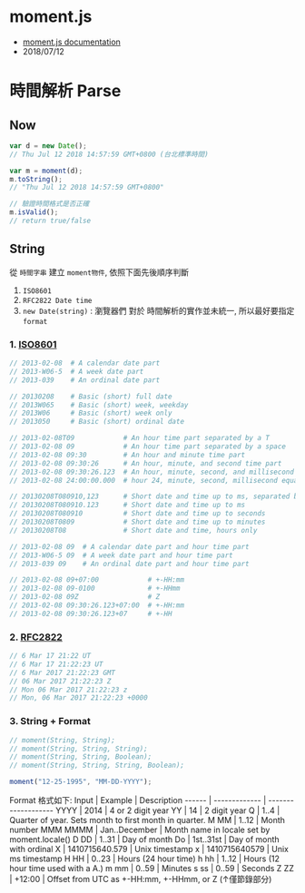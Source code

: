 # moment.js
- [moment.js documentation](https://momentjs.com/docs)
- 2018/07/12


# 時間解析 Parse

## Now

```js
var d = new Date();
// Thu Jul 12 2018 14:57:59 GMT+0800 (台北標準時間)

var m = moment(d);
m.toString();
// "Thu Jul 12 2018 14:57:59 GMT+0800"

// 驗證時間格式是否正確
m.isValid();
// return true/false


```

## String

從 `時間字串` 建立 `moment物件`, 依照下面先後順序判斷
1. `ISO8601`
2. `RFC2822 Date time`
3. `new Date(string)` : 瀏覽器們 對於 時間解析的實作並未統一, 所以最好要指定 `format`

### 1. [ISO8601](https://en.wikipedia.org/wiki/ISO_8601)

```js
// 2013-02-08  # A calendar date part
// 2013-W06-5  # A week date part
// 2013-039    # An ordinal date part

// 20130208    # Basic (short) full date
// 2013W065    # Basic (short) week, weekday
// 2013W06     # Basic (short) week only
// 2013050     # Basic (short) ordinal date

// 2013-02-08T09            # An hour time part separated by a T
// 2013-02-08 09            # An hour time part separated by a space
// 2013-02-08 09:30         # An hour and minute time part
// 2013-02-08 09:30:26      # An hour, minute, and second time part
// 2013-02-08 09:30:26.123  # An hour, minute, second, and millisecond time part
// 2013-02-08 24:00:00.000  # hour 24, minute, second, millisecond equal 0 means next day at midnight

// 20130208T080910,123      # Short date and time up to ms, separated by comma
// 20130208T080910.123      # Short date and time up to ms
// 20130208T080910          # Short date and time up to seconds
// 20130208T0809            # Short date and time up to minutes
// 20130208T08              # Short date and time, hours only

// 2013-02-08 09  # A calendar date part and hour time part
// 2013-W06-5 09  # A week date part and hour time part
// 2013-039 09    # An ordinal date part and hour time part

// 2013-02-08 09+07:00            # +-HH:mm
// 2013-02-08 09-0100             # +-HHmm
// 2013-02-08 09Z                 # Z
// 2013-02-08 09:30:26.123+07:00  # +-HH:mm
// 2013-02-08 09:30:26.123+07     # +-HH
```


### 2. [RFC2822](https://tools.ietf.org/html/rfc2822#section-3.3)

```js
// 6 Mar 17 21:22 UT
// 6 Mar 17 21:22:23 UT
// 6 Mar 2017 21:22:23 GMT
// 06 Mar 2017 21:22:23 Z
// Mon 06 Mar 2017 21:22:23 z
// Mon, 06 Mar 2017 21:22:23 +0000
```

### 3. String + Format

```js
// moment(String, String);
// moment(String, String, String);
// moment(String, String, Boolean);
// moment(String, String, String, Boolean);

moment("12-25-1995", "MM-DD-YYYY");
```

Format 格式如下:
Input  | Example       | Description
------ | ------------- | -------------------
YYYY    | 2014    | 4 or 2 digit year
YY    | 14    | 2 digit year
Q    | 1..4    | Quarter of year. Sets month to first month in quarter.
M MM    | 1..12    | Month number
MMM MMMM    | Jan..December    | Month name in locale set by moment.locale()
D DD    | 1..31    | Day of month
Do    | 1st..31st    | Day of month with ordinal
X    | 1410715640.579    | Unix timestamp
x    | 1410715640579    | Unix ms timestamp
H HH | 0..23 | Hours (24 hour time)
h hh | 1..12 | Hours (12 hour time used with a A.)
m mm | 0..59 | Minutes
s ss | 0..59 | Seconds
Z ZZ | +12:00 | Offset from UTC as +-HH:mm, +-HHmm, or Z
(↑僅節錄部分)

